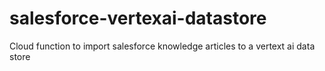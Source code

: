 # salesforce-vertexai-datastore
Cloud function to import salesforce knowledge articles to a vertext ai data store
